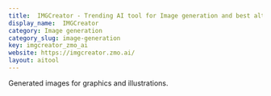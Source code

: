```yaml
---
title:  IMGCreator - Trending AI tool for Image generation and best alternatives
display_name:  IMGCreator
category: Image generation
category_slug: image-generation
key: imgcreator_zmo_ai
website: https://imgcreator.zmo.ai/
layout: aitool
---
```


Generated images for graphics and illustrations.
